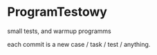 # ProgramTestowy
small tests, and warmup programms 

each commit is a new case / task / test / anything.
